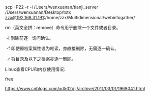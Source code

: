 scp -P22 -r -i /Users/wenxuanan/tianji_server /Users/wenxuanan/Desktop/txtx zzx@192.168.31.191:/home/zzx/Multidimensional/webinfogather/



rm（英文全拼：remove）命令用于删除一个文件或者目录。

​	-i 删除前逐一询问确认。

​	-f 即使原档案属性设为唯读，亦直接删除，无需逐一确认。

​	-r 将目录及以下之档案亦逐一删除。



Linux查看CPU和内存使用情况:

free

https://www.cnblogs.com/xd502djj/archive/2011/03/01/1968041.html